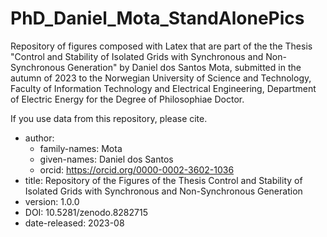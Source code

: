 # PhD_Daniel_Mota_StandAlonePics

Repository of figures composed with Latex that are part of the the Thesis
"Control and Stability of Isolated Grids with Synchronous and Non-Synchronous Generation"
by Daniel dos Santos Mota, submitted in the autumn of 2023 to the
Norwegian University of Science and Technology, Faculty of Information
Technology and Electrical Engineering, Department of Electric Energy
for the Degree of Philosophiae Doctor.

If you use data from this repository, please cite.

- author:
    - family-names: Mota
    - given-names: Daniel dos Santos
    - orcid: https://orcid.org/0000-0002-3602-1036
- title: Repository of the Figures of the Thesis Control and Stability of Isolated Grids with Synchronous and Non-Synchronous Generation
- version: 1.0.0
- DOI: 10.5281/zenodo.8282715
- date-released: 2023-08
